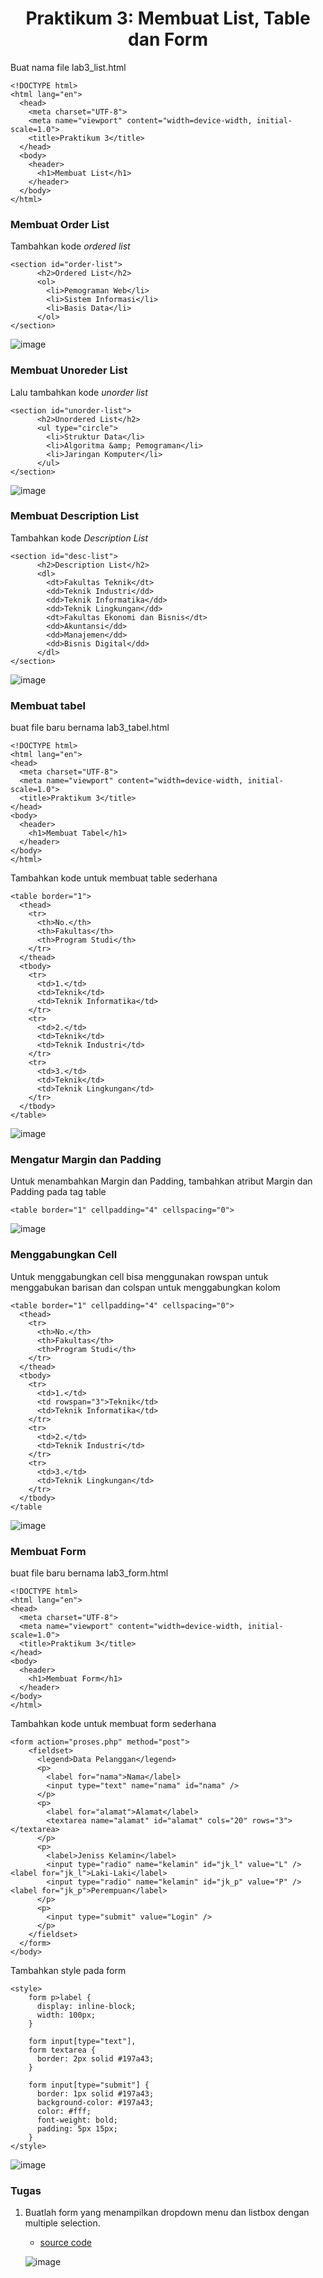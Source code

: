 <h1 align="center">Praktikum 3: Membuat List, Table dan Form </h1>

Buat nama file lab3_list.html
```
<!DOCTYPE html>
<html lang="en">
  <head>
    <meta charset="UTF-8">
    <meta name="viewport" content="width=device-width, initial-scale=1.0">
    <title>Praktikum 3</title>
  </head>
  <body>
    <header>
      <h1>Membuat List</h1>
    </header>
  </body>
</html>
```

### Membuat Order List 
Tambahkan kode <i>ordered list</i>
```
<section id="order-list">
      <h2>Ordered List</h2>
      <ol>
        <li>Pemograman Web</li>
        <li>Sistem Informasi</li>
        <li>Basis Data</li>
      </ol>
</section>
```

![image](https://github.com/alifamarta/Praktikum-PemogramanWeb/assets/115516820/a9759c4c-5b11-46c9-ac01-d84a0edf4269)

### Membuat Unoreder List
Lalu tambahkan kode <i>unorder list</i>
```
<section id="unorder-list">
      <h2>Unordered List</h2>
      <ul type="circle">
        <li>Struktur Data</li>
        <li>Algoritma &amp; Pemograman</li>
        <li>Jaringan Komputer</li>
      </ul>
</section>
```

![image](https://github.com/alifamarta/Praktikum-PemogramanWeb/assets/115516820/62c7b833-db3c-4a52-9821-52e15c262d22)

### Membuat Description List 
Tambahkan kode <i>Description List</i>
```
<section id="desc-list">
      <h2>Description List</h2>
      <dl>
        <dt>Fakultas Teknik</dt>
        <dd>Teknik Industri</dd>
        <dd>Teknik Informatika</dd>
        <dd>Teknik Lingkungan</dd>
        <dt>Fakultas Ekonomi dan Bisnis</dt>
        <dd>Akuntansi</dd>
        <dd>Manajemen</dd>
        <dd>Bisnis Digital</dd>
      </dl>
</section>
```

![image](https://github.com/alifamarta/Praktikum-PemogramanWeb/assets/115516820/5e1f7de2-7060-4219-99d5-21b2d0c5b8cc)

### Membuat tabel
buat file baru bernama lab3_tabel.html
```
<!DOCTYPE html>
<html lang="en">
<head>
  <meta charset="UTF-8">
  <meta name="viewport" content="width=device-width, initial-scale=1.0">
  <title>Praktikum 3</title>
</head>
<body>
  <header>
    <h1>Membuat Tabel</h1>
  </header>
</body>
</html>
```

Tambahkan kode untuk membuat table sederhana
```
<table border="1">
  <thead>
    <tr>
      <th>No.</th>
      <th>Fakultas</th>
      <th>Program Studi</th>
    </tr>
  </thead>
  <tbody>
    <tr>
      <td>1.</td>
      <td>Teknik</td>
      <td>Teknik Informatika</td>
    </tr>
    <tr>
      <td>2.</td>
      <td>Teknik</td>
      <td>Teknik Industri</td>
    </tr>
    <tr>
      <td>3.</td>
      <td>Teknik</td>
      <td>Teknik Lingkungan</td>
    </tr>
  </tbody>
</table>
```

![image](https://github.com/alifamarta/Praktikum-PemogramanWeb/assets/115516820/5330bf8b-9282-41b2-aca1-212d40293145)

### Mengatur Margin dan Padding
Untuk menambahkan Margin dan Padding, tambahkan atribut Margin dan Padding pada tag table

```
<table border="1" cellpadding="4" cellspacing="0">
```

![image](https://github.com/alifamarta/Praktikum-PemogramanWeb/assets/115516820/22964418-22cb-45c2-aaff-6dcb8f3f3b46)

### Menggabungkan Cell
Untuk menggabungkan cell bisa menggunakan rowspan untuk menggabukan barisan dan colspan untuk menggabungkan kolom

```
<table border="1" cellpadding="4" cellspacing="0">
  <thead>
    <tr>
      <th>No.</th>
      <th>Fakultas</th>
      <th>Program Studi</th>
    </tr>
  </thead>
  <tbody>
    <tr>
      <td>1.</td>
      <td rowspan="3">Teknik</td>
      <td>Teknik Informatika</td>
    </tr>
    <tr>
      <td>2.</td>
      <td>Teknik Industri</td>
    </tr>
    <tr>
      <td>3.</td>
      <td>Teknik Lingkungan</td>
    </tr>
  </tbody>
</table
```

![image](https://github.com/alifamarta/Praktikum-PemogramanWeb/assets/115516820/23cea828-e7d0-435b-8e97-85e712c9ccec)

### Membuat Form
buat file baru bernama lab3_form.html
```
<!DOCTYPE html>
<html lang="en">
<head>
  <meta charset="UTF-8">
  <meta name="viewport" content="width=device-width, initial-scale=1.0">
  <title>Praktikum 3</title>
</head>
<body>
  <header>
    <h1>Membuat Form</h1>
  </header>
</body>
</html>
```

Tambahkan kode untuk membuat form sederhana
```
<form action="proses.php" method="post">
    <fieldset>
      <legend>Data Pelanggan</legend>
      <p>
        <label for="nama">Nama</label>
        <input type="text" name="nama" id="nama" />
      </p>
      <p>
        <label for="alamat">Alamat</label>
        <textarea name="alamat" id="alamat" cols="20" rows="3"></textarea>
      </p>
      <p>
        <label>Jeniss Kelamin</label>
        <input type="radio" name="kelamin" id="jk_l" value="L" /><label for="jk_l">Laki-Laki</label>
        <input type="radio" name="kelamin" id="jk_p" value="P" /><label for="jk_p">Perempuan</label>
      </p>
      <p>
        <input type="submit" value="Login" />
      </p>
    </fieldset>
  </form>
</body>
```

Tambahkan style pada form
```
<style>
    form p>label {
      display: inline-block;
      width: 100px;
    }

    form input[type="text"],
    form textarea {
      border: 2px solid #197a43;
    }

    form input[type="submit"] {
      border: 1px solid #197a43;
      background-color: #197a43;
      color: #fff;
      font-weight: bold;
      padding: 5px 15px;
    }
</style>
```

![image](https://github.com/alifamarta/Praktikum-PemogramanWeb/assets/115516820/2502081a-5b41-4f4e-ba86-190b3f83579f)

### Tugas
1. Buatlah form yang menampilkan dropdown menu dan listbox dengan multiple selection.
   - <a href="https://github.com/alifamarta/Praktikum-PemogramanWeb/blob/main/Lab3Web/html/lab3_tugas.html">source code</a>
   
   ![image](https://github.com/alifamarta/Praktikum-PemogramanWeb/assets/115516820/853a0afb-abeb-4ab3-9604-f6eb90283bb3)
